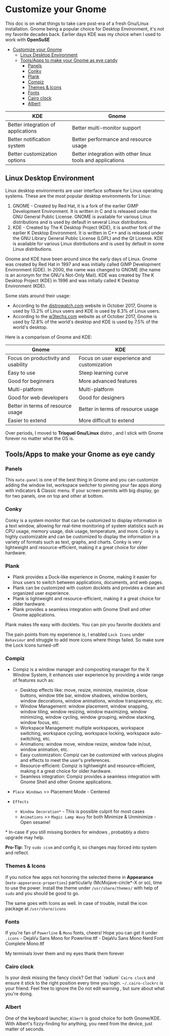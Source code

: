# Customize your Gnome

This doc is on what things to take care post-era of a fresh Gnu/Linux installation. Gnome being a popular choice for Desktop Environment, it's not my favorite decades back. Earlier days KDE was my choice when I used to work with **OpenSuSE** 

- [Customize your Gnome](#customize-your-gnome)
  - [Linux Desktop Environment](#linux-desktop-environment)
  - [Tools/Apps to make your Gnome as eye candy](#toolsapps-to-make-your-gnome-as-eye-candy)
    - [Panels](#panels)
    - [Conky](#conky)
    - [Plank](#plank)
    - [Compiz](#compiz)
    - [Themes \& Icons](#themes--icons)
    - [Fonts](#fonts)
    - [Cairo clock](#cairo-clock)
    - [Albert](#albert)


| KDE | Gnome |
| --- | --- |
| Better integration of applications | Better multi-monitor support |
| Better notification system | Better performance and resource usage |
| Better customization options | Better integration with other linux tools and applications |


## Linux Desktop Environment

Linux desktop environments are user interface software for Linux operating systems. These are the most popular desktop environments for Linux:

1. GNOME - Created by Red Hat, it is a fork of the earlier GIMP Development Environment. It is written in C and is released under the GNU General Public License. GNOME is available for various Linux distributions and is used by default in several Linux distributions.
2. KDE - Created by The K Desktop Project (KDE), it is another fork of the earlier K Desktop Environment. It is written in C++ and is released under the GNU Library General Public License (LGPL) and the Qt License. KDE is available for various Linux distributions and is used by default in some Linux distributions.

Gnome and KDE have been around since the early days of Linux. Gnome was created by Red Hat in 1997 and was initially called GIMP Development Environment (GDE). In 2000, the name was changed to GNOME (the name is an acronym for the GNU's Not-Only Mail). KDE was created by The K Desktop Project (KDE) in 1996 and was initially called K Desktop Environment (KDE).

Some stats around their usage:

* According to the [distrowatch.com](https://distrowatch.com/weekly.php?issue=20171016) website in October 2017, Gnome is used by 13.2% of Linux users and KDE is used by 8.3% of Linux users.
* According to the [w3techs.com](https://w3techs.com/technologies/overview/desktop_os/all) website as of October 2017, Gnome is used by 12.8% of the world's desktop and KDE is used by 7.5% of the world's desktop.

Here is a comparison of Gnome and KDE:

| Gnome | KDE |
| --- | --- |
| Focus on productivity and usability | Focus on user experience and customization |
| Easy to use | Steep learning curve |
| Good for beginners | More advanced features |
| Multi-platform | Multi-platform |
| Good for web developers | Good for designers |
| Better in terms of resource usage | Better in terms of resource usage |
| Easier to extend | More difficult to extend |

Over periods, I moved to **Trisquel Gnu/Linux** distro , and I stick with Gnome forever no matter what the OS is.


## Tools/Apps to make your Gnome as eye candy

### Panels
This `mate-panel` is one of the best thing in Gnome and you can customize adding the window list, workspace switcher to pinning your fav apps along with indicators & Classic menu. If your screen permits with big display, go for two panels, one on top and other at bottom. 

### Conky
Conky is a system monitor that can be customized to display information in a text window, allowing for real-time monitoring of system statistics such as CPU usage, memory usage, disk usage, temperature, and more. Conky is highly customizable and can be customized to display the information in a variety of formats such as text, graphs, and charts. Conky is very lightweight and resource-efficient, making it a great choice for older hardware.


### Plank
- Plank provides a Dock-like experience in Gnome, making it easier for linux users to switch between applications, documents, and web pages.
- Plank can be customized with custom docklets and provides a clean and organized user experience.
- Plank is lightweight and resource-efficient, making it a great choice for older hardware.
- Plank provides a seamless integration with Gnome Shell and other Gnome applications.

Plank makes life easy with docklets. You can pin you favorite docklets and 

The pain points from my experience is, I enabled `Lock Icons` under `Behaviour` and struggle to add more icons where things failed. So make sure the Lock Icons turned-off

### Compiz
- Compiz is a window manager and compositing manager for the X Window System, it enhances user experience by providing a wide range of features such as:
	* Desktop effects like: move, resize, minimize, maximize, close buttons, window title bar, window shadows, window borders, window decorations, window animations, window transparency, etc.
	* Window Management: window placement, window snapping, window tiling, window resizing, window maximizing, window minimizing, window cycling, window grouping, window stacking, window focus, etc.
	* Workspace Management: multiple workspaces, workspace switching, workspace cycling, workspace locking, workspace auto-switching, etc.
	* Animations: window move, window resize, window fade in/out, window animation, etc.
	* Easy customization: Compiz can be customized with various plugins and effects to meet the user's preferences.
	* Resource-efficient: Compiz is lightweight and resource-efficient, making it a great choice for older hardware.
	* Seamless integration: Compiz provides a seamless integration with Gnome Shell and other Gnome applications.

- `Place Windows` >> Placement Mode - Centered
- `Effects` 
  - `Window Decoration*` - This is possible culprit for most cases
  - `Animations` >> `Magic Lamp Wavy` for both Minimize & Unminimize - Open sesame!

\* In-case if you still missing borders for windows , probabbly a distro upgrade may help.

**Pro-Tip:** Try `sudo ccsm` and config it, so changes may forced into system and reflect.

### Themes & Icons
If you notice few apps not honoring the selected theme in **Appearance** (`mate-appearance-properties`) particularly (McMojave-circle*-X or so), time to use the power. Install the theme under `/usr/share/themes/` with help of `sudo` and you should be good to go.

The same goes with Icons as well. In case of trouble, install the icon package at `/usr/share/icons`

### Fonts
If you're fan of `Powerline` & `Mono` fonts, cheers! Hope you can get it under `.icons` 
      - DejaVu Sans Mono for Powerline.ttf
      - DejaVu Sans Mono Nerd Font Complete Mono.ttf

My terminals lover them and my eyes thank them forever

### Cairo clock
Is your desk missing the fancy clock? Get that \`radium\` `Cairo clock` and ensure it stick to the right position every time you login. `~/.cairo-clockrc` is your friend. Feel free to ignore the Do not edit warning , but sure about what you're doing.

### Albert
One of the keyboard launcher, `Albert` is good choice for both Gnome/KDE. With Albert's fizzy-finding for anything, you need from the device, just matter of seconds.